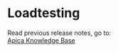 # Loadtesting



Read previous release notes, go to: \
[Apica Knowledge Base](https://apica-kb.atlassian.net/wiki/spaces/ALTDOCS/pages/870023169/Release+Notes)
